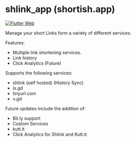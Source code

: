 # shlink_app (shortish.app)

[![Flutter Web](https://github.com/poster983/shlink_app/actions/workflows/main.yml/badge.svg)](https://github.com/poster983/shlink_app/actions/workflows/main.yml)  


Manage your short Links form a variety of different services.

Features:
- Multiple link shortening services.
- Link history 
- Click Analytics (Future)

Supports the following services:
- shlink (self hosted) (History Sync)
- is.gd
- tinyurl.com
- v.gd

Future updates include the addition of:
- Bit.ly support
- Custom Services
- kutt.it
- Click Analytics for Shlink and Kutt.it